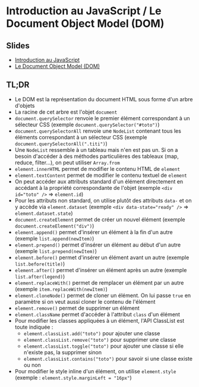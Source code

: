 # Introduction au JavaScript / Le Document Object Model (DOM)

## Slides

* [Introduction au JavaScript](https://slides.com/drazik/programmation-web-client-riche-introduction-au-javascript/#/)
* [Le Document Object Model (DOM)](https://slides.com/drazik/programmation-web-client-riche-le-dom/#/)

## TL;DR

* Le DOM est la représentation du document HTML sous forme d'un arbre d'objets
* La racine de cet arbre est l'objet `document`
* `document.querySelector` renvoie le premier élément correspondant à un sélecteur CSS (exemple `document.querySelector("#toto")`)
* `document.querySelectorAll` renvoie une `NodeList` contenant tous les éléments correspondant à un sélecteur CSS (exemple `document.querySelectorAll(".titi")`)
* Une `NodeList` ressemble à un tableau mais n'en est pas un. Si on a besoin d'accéder à des méthodes particulières des tableaux (map, reduce, filter...), on peut utiliser `Array.from`
* `element.innerHTML` permet de modifier le contenu HTML de `element`
* `element.textContent` permet de modifier le contenu textuel de `element`
* On peut accéder aux attributs standard d'un élément directement en accédant à la propriété correspondante de l'objet (exemple `<div id="toto" />` => `element.id`)
* Pour les attributs non standard, on utilise plutôt des attributs `data-` et on y accède via `element.dataset` (exemple `<div data-state="ready" />` => `element.dataset.state`)
* `document.createElement` permet de créer un nouvel élément (exemple `document.createElement("div")`)
* `element.append()` permet d'insérer un élément à la fin d'un autre (exemple `list.append(newItem)`)
* `element.prepend()` permet d'insérer un élément au début d'un autre (exemple `list.prepend(newItem)`)
* `element.before()` permet d'insérer un élément avant un autre (exemple `list.before(title)`)
* `element.after()` permet d'insérer un élément après un autre (exemple `list.after(legend)`)
* `element.replaceWith()` permet de remplacer un élément par un autre (exemple `item.replaceWith(newItem)`)
* `element.cloneNode()` permet de cloner un élément. On lui passe `true` en paramètre si on veut aussi cloner le contenu de l'élément
* `element.remove()` permet de supprimer un élément
* `element.className` permet d'accéder à l'attribut `class` d'un élément
* Pour modifier les classes appliquées à un élément, l'API ClassList est toute indiquée :
    * `element.classList.add("toto")` pour ajouter une classe
    * `element.classList.remove("toto")` pour supprimer une classe
    * `element.classList.toggle("toto")` pour ajouter une classe si elle n'existe pas, la supprimer sinon
    * `element.classList.contains("toto")` pour savoir si une classe existe ou non
* Pour modifier le style inline d'un élément, on utilise `element.style` (exemple : `element.style.marginLeft = "16px"`)
